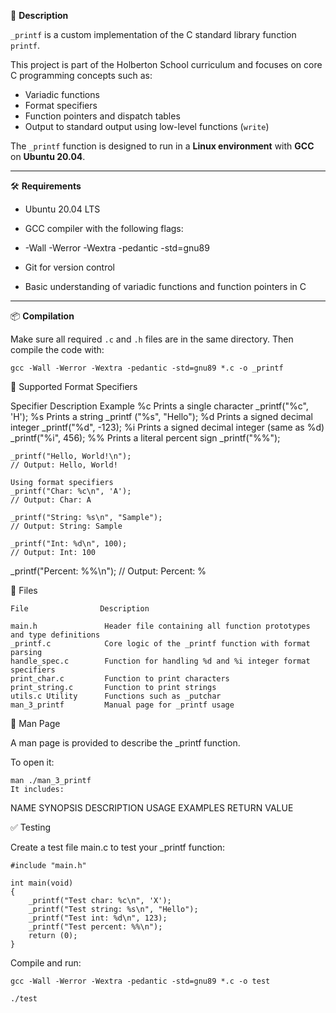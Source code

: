 
🚀 **Description**

`_printf` is a custom implementation of the C standard library function `printf`.

This project is part of the Holberton School curriculum and focuses on core C programming concepts such as:

- Variadic functions
- Format specifiers
- Function pointers and dispatch tables
- Output to standard output using low-level functions (`write`)

The `_printf` function is designed to run in a **Linux environment** with **GCC** on **Ubuntu 20.04**.

---

🛠️ **Requirements**

- Ubuntu 20.04 LTS
- GCC compiler with the following flags:

- -Wall -Werror -Wextra -pedantic -std=gnu89

- Git for version control
- Basic understanding of variadic functions and function pointers in C

---

📦 **Compilation**

Make sure all required `.c` and `.h` files are in the same directory. Then compile the code with:

```
gcc -Wall -Werror -Wextra -pedantic -std=gnu89 *.c -o _printf
```

🔧 Supported Format Specifiers


Specifier	                    Description	                                      Example
%c	                      Prints a single character	                              _printf("%c", 'H');
%s	                      Prints a string	_printf                               ("%s", "Hello");
%d	                      Prints a signed decimal integer	                      _printf("%d", -123);
%i	                      Prints a signed decimal integer (same as %d)	          _printf("%i", 456);
%%	                      Prints a literal percent sign	                          _printf("%%");


```
_printf("Hello, World!\n");
// Output: Hello, World!

Using format specifiers
_printf("Char: %c\n", 'A');
// Output: Char: A

_printf("String: %s\n", "Sample");
// Output: String: Sample

_printf("Int: %d\n", 100);
// Output: Int: 100

```

_printf("Percent: %%\n");
// Output: Percent: %

📂 Files
```
File	            Description

main.h	             Header file containing all function prototypes and type definitions
_printf.c            Core logic of the _printf function with format parsing
handle_spec.c	     Function for handling %d and %i integer format specifiers
print_char.c	     Function to print characters
print_string.c	     Function to print strings
utils.c	Utility      Functions such as _putchar
man_3_printf	     Manual page for _printf usage
```
📖 Man Page

A man page is provided to describe the _printf function.

To open it:
```
man ./man_3_printf
It includes:
```
NAME
SYNOPSIS
DESCRIPTION
USAGE EXAMPLES
RETURN VALUE

✅ Testing

Create a test file main.c to test your _printf function:
```
#include "main.h"

int main(void)
{
    _printf("Test char: %c\n", 'X');
    _printf("Test string: %s\n", "Hello");
    _printf("Test int: %d\n", 123);
    _printf("Test percent: %%\n");
    return (0);
}
```
Compile and run:
```
gcc -Wall -Werror -Wextra -pedantic -std=gnu89 *.c -o test
```
```
./test
```

